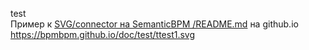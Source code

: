 test  
Пример к [SVG/connector на SemanticBPM /README.md](https://github.com/bpmbpm/SemanticBPM/blob/main/implementations/SVG/connector/README.md) на github.io
https://bpmbpm.github.io/doc/test/ttest1.svg
